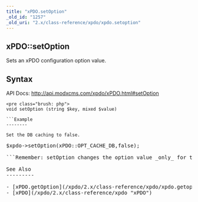 ```yaml
---
title: "xPDO.setOption"
_old_id: "1257"
_old_uri: "2.x/class-reference/xpdo/xpdo.setoption"
---
```


xPDO::setOption 
----------------

Sets an xPDO configuration option value.

Syntax 
-------

API Docs: <http://api.modxcms.com/xpdo/xPDO.html#setOption>

```
<pre class="brush: php">
void setOption (string $key, mixed $value)

```Example 
--------

Set the DB caching to false.

```
<pre class="brush: php">
$xpdo->setOption(xPDO::OPT_CACHE_DB,false);

```Remember: setOption changes the option value _only_ for the current request: the values are not persisted.

See Also 
---------

- [xPDO.getOption](/xpdo/2.x/class-reference/xpdo/xpdo.getoption "xPDO.getOption")
- [xPDO](/xpdo/2.x/class-reference/xpdo "xPDO")